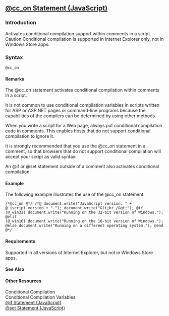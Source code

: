 ## [@cc_on Statement (JavaScript)](cc_on-Statement.html)

### Introduction 

 Activates conditional compilation support within comments in a script. Caution Conditional compilation is supported in Internet Explorer only, not in Windows Store apps.

### Syntax 

```
@cc_on
```

#### Remarks 

<div id="languageReferenceRemarksSection" class="section" name="collapseableSection" style="">
  <p xmlns:util="util">
    The <span sdata="langKeyword" value="@cc_on"><span class="keyword">@cc_on</span></span> statement activates conditional compilation within comments in a script.
  </p>
  <p xmlns:util="util">
    It is not common to use conditional compilation variables in scripts written for ASP or ASP.NET pages or command-line programs because the capabilities of the compilers can be determined by using
    other methods.
  </p>
  <p xmlns:util="util">
    When you write a script for a Web page, always put conditional compilation code in comments. This enables hosts that do not support conditional compilation to ignore it.
  </p>
  <p xmlns:util="util">
    It is strongly recommended that you use the <span sdata="langKeyword" value="@cc_on"><span class="keyword">@cc_on</span></span> statement in a comment, so that browsers that do not support
    conditional compilation will accept your script as valid syntax:
  </p>
  <p xmlns:util="util">
    An <span sdata="langKeyword" value="@if"><span class="keyword">@if</span></span> or <span sdata="langKeyword" value="@set"><span class="keyword">@set</span></span> statement outside of a comment
    also activates conditional compilation.
  </p>
</div>

#### Example 

<p xmlns:util="util">
  The following example illustrates the use of the <span sdata="langKeyword" value="@cc_on"><span class="keyword">@cc_on</span></span> statement.
</p>

```
/*@cc_on @*/ /*@ document.write("JavaScript version: " + @_jscript_version + "."); document.write("&lt;br /&gt;"); @if (@_win32) document.write("Running on the 32-bit version of Windows."); @elif
(@_win16) document.write("Running on the 16-bit version of Windows."); @else document.write("Running on a different operating system."); @end @*/
```

#### Requirements 

<div id="requirementsTitleSection" class="section" name="collapseableSection" style="">
  <p xmlns:util="util">
    Supported in all versions of Internet Explorer, but not in Windows Store apps.
  </p>
</div>

#### See Also 

<div id="seeAlsoSection" class="section" name="collapseableSection" style="">
  <h4 class="subHeading">
    Other Resources
  </h4>
  <div class="seeAlsoStyle">
    <span sdata="link" xmlns:util="util">Conditional Compilation</span>
  </div>
  <div class="seeAlsoStyle">
    <span sdata="link" xmlns:util="util">Conditional Compilation Variables</span>
  </div>
  <div class="seeAlsoStyle">
    <span sdata="link" xmlns:util="util"><a href="ff11b29d-c06a-4276-b11d-db73e2da98ac.htm">@if Statement (JavaScript)</a></span>
  </div>
  <div class="seeAlsoStyle">
    <span sdata="link" xmlns:util="util"><a href="36f15926-3e69-422d-82a2-d186dc088203.htm">@set Statement (JavaScript)</a></span>
  </div>
</div>

